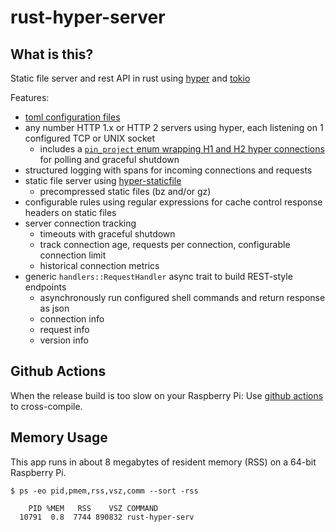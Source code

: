# rust-hyper-server

## What is this?
Static file server and rest API in rust using [hyper](https://hyper.rs/) and [tokio](https://tokio.rs/)

Features:
* [toml configuration files](https://github.com/aaronriekenberg/rust-hyper-server/tree/main/config)
* any number HTTP 1.x or HTTP 2 servers using hyper, each listening on 1 configured TCP or UNIX socket
  * includes a [`pin_project` enum wrapping H1 and H2 hyper connections](https://github.com/aaronriekenberg/rust-hyper-server/blob/main/src/server/h1h2conn.rs) for polling and graceful shutdown
* structured logging with spans for incoming connections and requests
* static file server using [hyper-staticfile](https://github.com/stephank/hyper-staticfile)
  * precompressed static files (bz and/or gz)
* configurable rules using regular expressions for cache control response headers on static files
* server connection tracking
  * timeouts with graceful shutdown
  * track connection age, requests per connection, configurable connection limit
  * historical connection metrics
* generic `handlers::RequestHandler` async trait to build REST-style endpoints
  * asynchronously run configured shell commands and return response as json
  * connection info
  * request info
  * version info

## Github Actions
When the release build is too slow on your Raspberry Pi: Use [github actions](https://github.com/aaronriekenberg/rust-hyper-server/actions) to cross-compile.

## Memory Usage
This app runs in about 8 megabytes of resident memory (RSS) on a 64-bit Raspberry Pi.

```
$ ps -eo pid,pmem,rss,vsz,comm --sort -rss

    PID %MEM   RSS    VSZ COMMAND         
  10791  0.8  7744 890832 rust-hyper-serv
```
